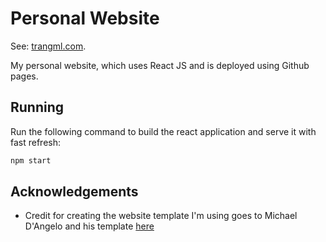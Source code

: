 # Personal Website

See: [trangml.com](https://trangml.com).

My personal website, which uses React JS and is deployed using Github pages.

## Running

Run the following command to build the react application and serve it with fast refresh:

```bash
npm start
```

## Acknowledgements

- Credit for creating the website template I'm using goes to Michael D'Angelo and his template [here](https://github.com/mldangelo/personal-site)
